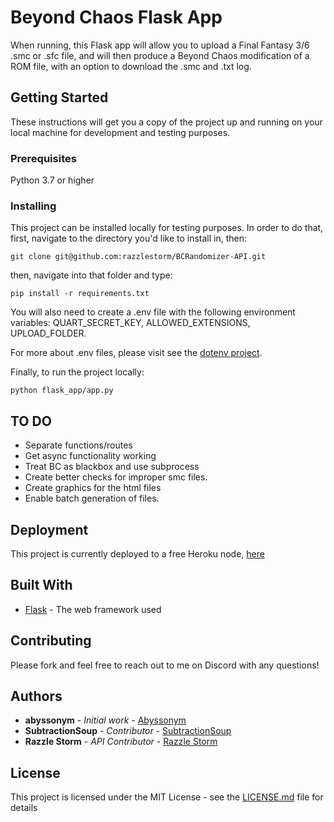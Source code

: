 # Beyond Chaos Flask App
When running, this Flask app will allow you to upload a Final Fantasy 3/6 .smc or .sfc file, and will then produce a Beyond Chaos modification of a ROM file, with an option to download the .smc and .txt log.

## Getting Started

These instructions will get you a copy of the project up and running on your local machine for development and testing purposes.

### Prerequisites

Python 3.7 or higher

### Installing

This project can be installed locally for testing purposes. In order to do that, first, navigate to the directory you'd like to install in, then:

```
git clone git@github.com:razzlestorm/BCRandomizer-API.git
```

then, navigate into that folder and type:

```
pip install -r requirements.txt
```

You will also need to create a .env file with the following environment variables:
QUART_SECRET_KEY,
ALLOWED_EXTENSIONS,
UPLOAD_FOLDER.

For more about .env files, please visit see the [dotenv project](https://pypi.org/project/python-dotenv/).

Finally, to run the project locally:

```
python flask_app/app.py
```

## TO DO

* Separate functions/routes
* Get async functionality working
* Treat BC as blackbox and use subprocess
* Create better checks for improper smc files.
* Create graphics for the html files
* Enable batch generation of files.


## Deployment
This project is currently deployed to a free Heroku node, [here](https://bcrandomizerapi.herokuapp.com/)

## Built With
* [Flask](https://flask.palletsprojects.com/en/2.0.x/) - The web framework used

## Contributing
Please fork and feel free to reach out to me on Discord with any questions! 

## Authors

* **abyssonym** - *Initial work* - [Abyssonym](https://github.com/abyssonym/beyondchaos)
* **SubtractionSoup** - *Contributor* - [SubtractionSoup](https://github.com/subtractionsoup/beyondchaos)
* **Razzle Storm** - *API Contributor* - [Razzle Storm](https://github.com/razzlestorm/BCRandomizer-API)

## License

This project is licensed under the MIT License - see the [LICENSE.md](LICENSE.md) file for details